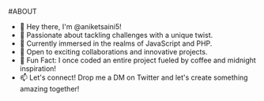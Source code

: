 #ABOUT
- 👋 Hey there, I'm @aniketsaini5!
- 👀 Passionate about tackling challenges with a unique twist.
- 🌱 Currently immersed in the realms of JavaScript and PHP.
- 💞️ Open to exciting collaborations and innovative projects.
- 🎉 Fun Fact: I once coded an entire project fueled by coffee and midnight inspiration!
- 📫 Let's connect! Drop me a DM on Twitter and let's create something amazing together!
  
<!---
aniketsaini5/aniketsaini5 is a ✨ special ✨ repository because its `README.md` (this file) appears on your GitHub profile.
You can click the Preview link to take a look at your changes.
--->
